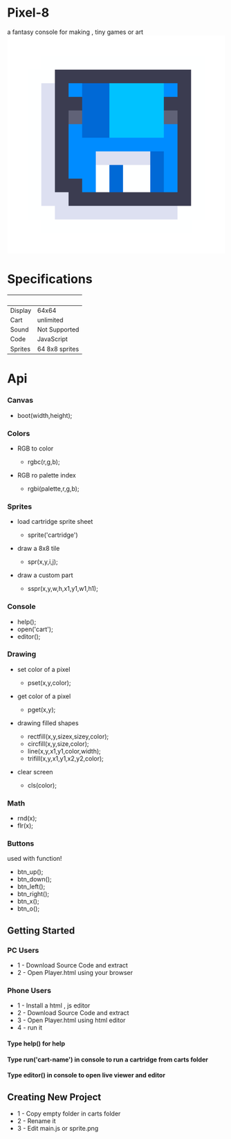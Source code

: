 # Pixel-8
a fantasy console for making , tiny games or art
![Pixel-8](/img/pixel8.png "pixel-8")

# Specifications
| ‌ | ‌ |
| - | - |
| Display        | 64x64 |
| Cart           | unlimited |
| Sound          | Not Supported |
| Code           | JavaScript |
| Sprites        | 64 8x8 sprites |

# Api
### Canvas
* boot(width,height);

### Colors
* RGB to color
  * rgbc(r,g,b);

* RGB ro palette index
  * rgbi(palette,r,g,b);

### Sprites
* load cartridge sprite sheet
  * sprite('cartridge')

* draw a 8x8 tile
  * spr(x,y,i,j);

* draw a custom part
  * sspr(x,y,w,h,x1,y1,w1,h1);

### Console
* help();
* open('cart');
* editor();

### Drawing
* set color of a pixel
  * pset(x,y,color);

* get color of a pixel
  * pget(x,y);

* drawing filled shapes
  * rectfill(x,y,sizex,sizey,color);
  * circfill(x,y,size,color);
  * line(x,y,x1,y1,color,width);
  * trifill(x,y,x1,y1,x2,y2,color);

* clear screen
  * cls(color);

### Math
* rnd(x);
* flr(x);

### Buttons
used with function!
* btn_up();
* btn_down();
* btn_left();
* btn_right();
* btn_x();
* btn_o();

## Getting Started

### PC Users
* 1 - Download Source Code and extract
* 2 - Open Player.html using your browser

### Phone Users
* 1 - Install a html , js editor
* 2 - Download Source Code and extract
* 3 - Open Player.html using html editor
* 4 - run it

#### Type help() for help
#### Type run('cart-name') in console to run a cartridge from carts folder
#### Type editor() in console to open live viewer and editor

## Creating New Project
* 1 - Copy empty folder in carts folder 
* 2 - Rename it 
* 3 - Edit main.js or sprite.png
